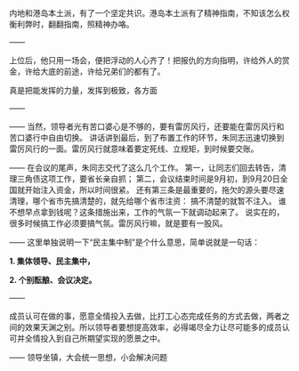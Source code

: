 内地和港岛本土派，有了一个坚定共识。港岛本土派有了精神指南，不知该怎么权衡利弊时，翻翻指南，照精神办咯。

——

上位后，他只用一场会，便把浮动的人心齐了！把报仇的方向指明，许给外人的赏金，许给大底的前途，许给兄弟们的都有了。

真是把能发挥的力量，发挥到极致，各方面

——

——
当然，领导者光有苦口婆心是不够的，要有雷厉风行，还要能在雷厉风行和苦口婆行中自由切换。
讲话讲到最后，到了布置工作的环节，朱同志迅速切换到雷厉风行的一面。雷厉风行就意味着要定死线、立规矩，到时候要交账。

——
在会议的尾声，朱同志交代了这么几个工作。
第一，让同志们回去转告，清理三角债这项工作，要省长亲自抓；
第二，会议结束时间是9月初，到9月20日全国就开始注入资金，所以时间很紧。
还有第三条是最重要的，拖欠的源头要尽速清理，哪个省市先搞清楚的，就先给哪个省市注资：
搞不清楚的就暂不注入。
谁不想早点拿到钱呢？这条措施出来，工作的气氛一下就调动起来了。
说实在的，很多时候搞工作必须要搞气氛。雷厉风行嘛，就是要有一股风。

——
这里单独说明一下“民主集中制”是个什么意思，简单说就是一句话：

**1. 集体领导、民主集中，**

**2. 个别酝酿、会议决定。**

——

成员认可在做的事，愿意全情投入去做，比打工心态完成任务的方式去做，两者之间的效果天渊之别。所以领导者要想提高效率，必得竭尽全力让尽可能多的成员认可并全情投入到自己所期望实现的愿景之中。

——
领导坐镇，大会统一思想，小会解决问题
